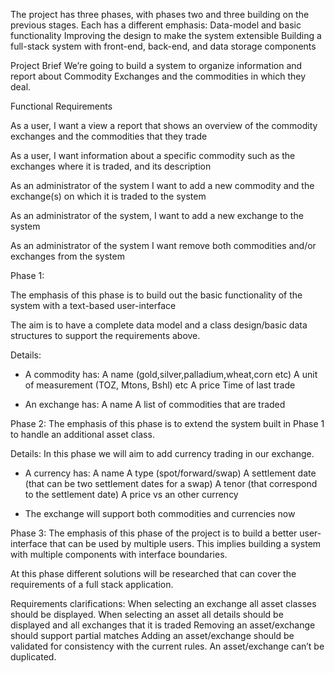The project has three phases, with phases two and three building on the previous stages. Each has a different emphasis:
Data-model and basic functionality
Improving the design to make the system extensible 
Building a full-stack system with front-end, back-end, and data storage components

Project Brief
We’re going to build a system to organize information and report about Commodity Exchanges and the commodities in which they deal.


Functional Requirements


As a user, I want a view a report that shows an overview of the commodity exchanges and the commodities that they trade

As a user, I want information about a specific commodity such as the exchanges where it is traded, and its description

As an administrator of the system I want to add a new commodity and the exchange(s) on which it is traded to the system

As an administrator of the system, I want to add a new exchange to the system

As an administrator of the system I want remove both commodities and/or exchanges from the system

Phase 1:

The emphasis of this phase is to build out the basic functionality of the system with a text-based user-interface

The aim is to have a complete data model and a class design/basic data structures to support the requirements above. 

Details: 
- A commodity has:
A name (gold,silver,palladium,wheat,corn etc)
	A unit of measurement (TOZ, Mtons, Bshl) etc
A price
Time of last trade

- An exchange has:
A name
	A list of commodities that are traded


Phase 2:
The emphasis of this phase is to extend the system built in Phase 1 to handle an additional asset class. 


Details:
In this phase we will aim to add currency trading in our exchange. 

- A currency has:
	A name
A type (spot/forward/swap)
A settlement date (that can be two settlement dates for a swap)
A tenor (that correspond to the settlement date)
A price vs an other currency

- The exchange will support both commodities and currencies now




Phase 3:
The emphasis of this phase of the project is to build a better user-interface that can be used by multiple users.  This implies building a system with multiple components with interface boundaries. 

At this phase different solutions will be researched that can cover the requirements of a full stack application.

Requirements clarifications:
When selecting an exchange all asset classes should be displayed.
When selecting an asset all details should be displayed and all exchanges that it is traded
Removing an asset/exchange should support partial matches
Adding an asset/exchange should be validated for consistency with the current rules. An asset/exchange can’t be duplicated.
